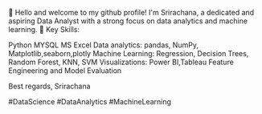 👋 Hello and welcome to my github profile! I'm Srirachana, a dedicated and aspiring Data Analyst with a strong focus on data analytics and machine learning. 
💪 Key Skills:

Python
MYSQL
MS Excel
Data analytics: pandas, NumPy, Matplotlib,seaborn,plotly
Machine Learning: Regression, Decision Trees, Random Forest, KNN, SVM
Visualizations: Power BI,Tableau
Feature Engineering and Model Evaluation

Best regards,
Srirachana

#DataScience #DataAnalytics #MachineLearning

<!---
GSRIRACHANA/GSRIRACHANA is a ✨ special ✨ repository because its `README.md` (this file) appears on your GitHub profile.
You can click the Preview link to take a look at your changes.
--->
